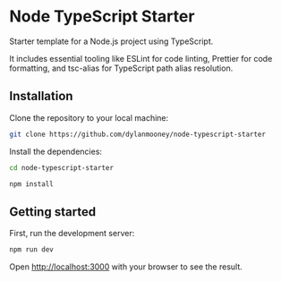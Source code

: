 # Node TypeScript Starter

Starter template for a Node.js project using TypeScript.

It includes essential tooling like ESLint for code linting, Prettier for code formatting, and tsc-alias for TypeScript path alias resolution.

## Installation

Clone the repository to your local machine:

```bash
git clone https://github.com/dylanmooney/node-typescript-starter
```

Install the dependencies:

```bash
cd node-typescript-starter
```

```bash
npm install
```

## Getting started

First, run the development server:

```bash
npm run dev
```

Open [http://localhost:3000](http://localhost:3000) with your browser to see the result.
